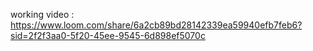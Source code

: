 working video : https://www.loom.com/share/6a2cb89bd28142339ea59940efb7feb6?sid=2f2f3aa0-5f20-45ee-9545-6d898ef5070c
